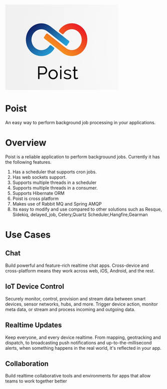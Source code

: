 ![alt text](https://github.com/britisharmy/poist/blob/master/poist.jpg)


# Poist
An easy way to perform background job processing in your applications.

# Overview

Poist is a reliable application to perform backgrouund jobs. Currently it has the following features.

1. Has a scheduler that supports cron jobs.
2. Has web sockets support.
3. Supports multiple threads in a scheduler
4. Supports multiple threads in a consumer.
5. Supports Hibernate ORM
6. Poist is cross platform
7. Makes use of Rabbit MQ and Spring AMQP
8. Its easy to modify and use compared to other solutions such as Resque, Sidekiq, delayed_job, Celery,Quartz Scheduler,Hangfire,Gearman

# Use Cases

## Chat

Build powerful and feature-rich realtime chat apps. Cross-device and cross-platform means they work across web, iOS, Android, and the rest.

## IoT Device Control

Securely monitor, control, provision and stream data between smart devices, sensor networks, hubs, and more. Trigger device action, monitor meta data, or stream and process incoming and outgoing data. 

## Realtime Updates

Keep everyone, and every device realtime. From mapping, geotracking and dispatch, to broadcasting push notifications and up-to-the-millisecond alerts, when something happens in the real world, it's reflected in your app.

## Collaboration

Build realtime collaborative tools and environments for apps that allow teams to work together better
